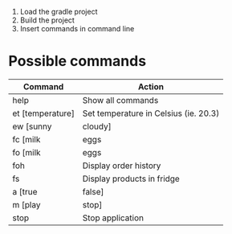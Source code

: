 1. Load the gradle project
2. Build the project
3. Insert commands in command line

# Possible commands
| Command               | Action                                |
|-----------------------|---------------------------------------|
| help                  | Show all commands                     |
| et [temperature]      | Set temperature in Celsius (ie. 20.3) |
| ew [sunny| cloudy]    | Set weather                           |
| fc [milk| eggs| beer] | Consume product of choice             |
| fo [milk| eggs| beer] | Order product of choice               |
| foh                   | Display order history                 |
| fs                    | Display products in fridge            |
| a [true| false]       | Power on/off air condition            |
| m [play| stop]        | Play/stop media                       |
| stop                  | Stop application                      |
